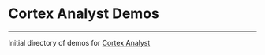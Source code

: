 # Cortex Analyst Demos
---

Initial directory of demos for [Cortex Analyst](https://docs.snowflake.com/LIMITEDACCESS/snowflake-cortex/cortex-analyst-overview) 
